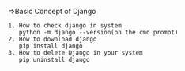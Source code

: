 =>Basic Concept of Django

    1. How to check django in system
       python -m django --version(on the cmd promot)
    2. How to download django
       pip install django
    3. How to delete Django in your system
       pip uninstall django
